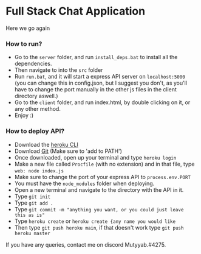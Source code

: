 <h1>Full Stack Chat Application</h1>

<p>Here we go again</p>

<h3>How to run?</h3>
<ul>
  <li>Go to the <code>server</code> folder, and run <code>install_deps.bat</code> to install all the dependencies.</kli>
  <li>Then navigate to into the <code>src</code> folder</li>
  <li>Run <code>run.bat</code>, and it will start a express API server on <code>localhost:5000</code> (you can change this in config.json, but I suggest you don't, as you'll have to change the port manually in the other js files in the client directory aswell.)</li>
  <li>Go to the <code>client</code> folder, and run index.html, by double clicking on it, or any other method.</li>
  <li>Enjoy :)</li>
</ul>

<h3>How to deploy API?</h3>
<ul>
  <li>Download the <a  href="https://devcenter.heroku.com/articles/heroku-cli">heroku CLI</a></kli>
  <li>Download <a href="https://git-scm.com/downloads">Git</a> (Make sure to 'add to PATH')</li>
  <li>Once downloaded, open up your terminal and type <code>heroku login</code></li>
  <li>Make a new file called <code>Procfile</code> (with no extension) and in that file, type <code>web: node index.js</code></li>
  <li>Make sure to change the port of your express API to <code>process.env.PORT</code></li>
  <li>You must have the <code>node_modules</code> folder when deploying.</li>
  <li>Open a new terminal and navigate to the directory with the API in it.</li>
  <li>Type <code>git init</code></li>
  <li>Type <code>git add .</code></li>
  <li>Type <code>git commit -m "anything you want, or you could just leave this as is"</code></li>
  <li>Type <code>heroku create</code> or <code>heroku create {any name you would like</code></li>
  <li>Then type <code>git push heroku main</code>, if that doesn't work type <code>git push heroku master</code></li>
</ul>

If you have any queries, contact me on discord Mutyyab.#4275.
